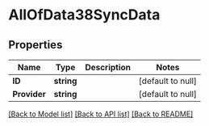 # AllOfData38SyncData

## Properties
Name | Type | Description | Notes
------------ | ------------- | ------------- | -------------
**ID** | **string** |  | [default to null]
**Provider** | **string** |  | [default to null]

[[Back to Model list]](../README.md#documentation-for-models) [[Back to API list]](../README.md#documentation-for-api-endpoints) [[Back to README]](../README.md)

